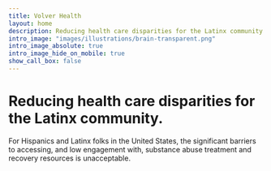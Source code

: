 ```yaml
---
title: Volver Health
layout: home
description: Reducing health care disparities for the Latinx community.
intro_image: "images/illustrations/brain-transparent.png"
intro_image_absolute: true
intro_image_hide_on_mobile: true
show_call_box: false
---
```


# Reducing health care disparities for the Latinx community.


For Hispanics and Latinx folks in the United States, the significant barriers to accessing, and low engagement with, substance abuse treatment and recovery resources is unacceptable.
